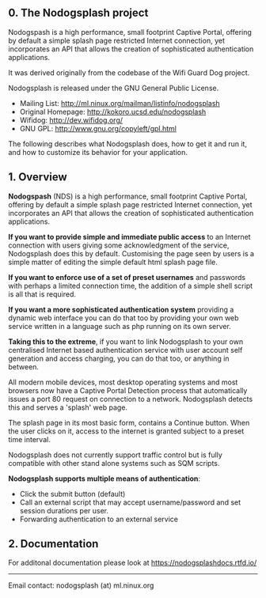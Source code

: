 ## 0. The Nodogsplash project

Nodogspash is a high performance, small footprint Captive Portal,     offering by default a simple splash page restricted Internet connection, yet incorporates an API that allows the creation of sophisticated authentication applications.

It was derived originally from the codebase of the Wifi Guard Dog project.

Nodogsplash is released under the GNU General Public License.

* Mailing List: http://ml.ninux.org/mailman/listinfo/nodogsplash
* Original Homepage: http://kokoro.ucsd.edu/nodogsplash
* Wifidog: http://dev.wifidog.org/
* GNU GPL: http://www.gnu.org/copyleft/gpl.html

The following describes what Nodogsplash does, how to get it and run it, and
how to customize its behavior for your application.

## 1. Overview

**Nodogspash** (NDS) is a high performance, small footprint Captive Portal, offering by default a simple splash page restricted Internet connection, yet incorporates an API that allows the creation of sophisticated authentication applications.

**If you want to provide simple and immediate public access** to an Internet connection with users giving some acknowledgment of the service, Nodogsplash does this by default.
Customising the page seen by users is a simple matter of editing the simple default html splash page file.

**If you want to enforce use of a set of preset usernames** and passwords with perhaps a limited connection time, the addition of a simple shell script is all that is required.

**If you want a more sophisticated authentication system** providing a dynamic web interface you can do that too by providing your own web service written in a language such as php running on its own server.

**Taking this to the extreme**, if you want to link Nodogsplash to your own centralised Internet based authentication service with user account self generation and access charging, you can do that too, or anything in between.

All modern mobile devices, most desktop operating systems and most browsers now have a Captive Portal Detection process that automatically issues a port 80 request on connection to a network. Nodogsplash detects this and serves a 'splash' web page.

The splash page in its most basic form, contains a Continue button. When the user clicks on it, access to the internet is granted subject to a preset time interval.

Nodogsplash does not currently support traffic control but is fully compatible with other stand alone systems such as SQM scripts.

**Nodogsplash supports multiple means of authentication**:

- Click the submit button (default)
- Call an external script that may accept username/password and set session durations per user.
- Forwarding authentication to an external service


## 2. Documentation

For additonal documentation please look at https://nodogsplashdocs.rtfd.io/

---

Email contact: nodogsplash (at) ml.ninux.org
